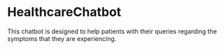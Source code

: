 # HealthcareChatbot
This chatbot is designed to help patients with their queries regarding the symptoms that they are experiencing. 

